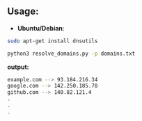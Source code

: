 ## Usage:
- **Ubuntu/Debian**:
```bash
sudo apt-get install dnsutils
```
```bash
python3 resolve_domains.py -p domains.txt
```
**output:**
```bash
example.com --> 93.184.216.34
google.com --> 142.250.185.78
github.com --> 140.82.121.4
.
.
.
```
